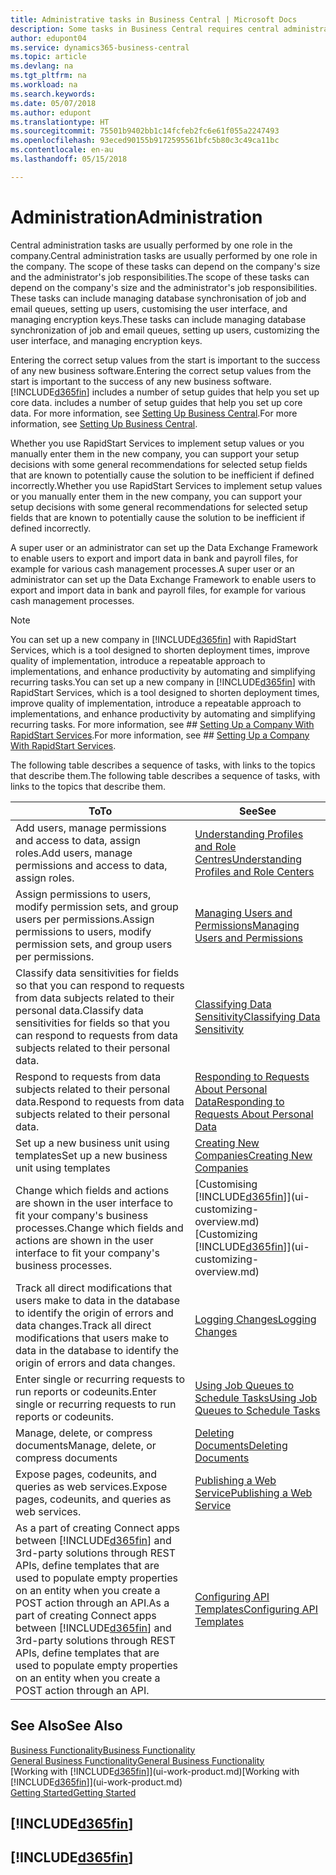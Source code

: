 ```yaml
---
title: Administrative tasks in Business Central | Microsoft Docs
description: Some tasks in Business Central requires central administration and setup. See what they are and learn what to do.
author: edupont04
ms.service: dynamics365-business-central
ms.topic: article
ms.devlang: na
ms.tgt_pltfrm: na
ms.workload: na
ms.search.keywords: 
ms.date: 05/07/2018
ms.author: edupont
ms.translationtype: HT
ms.sourcegitcommit: 75501b9402bb1c14fcfeb2fc6e61f055a2247493
ms.openlocfilehash: 93eced90155b9172595561bfc5b80c3c49ca11bc
ms.contentlocale: en-au
ms.lasthandoff: 05/15/2018

---
```

# <a name="administration"></a><span data-ttu-id="96d61-104">Administration</span><span class="sxs-lookup"><span data-stu-id="96d61-104">Administration</span></span>
<span data-ttu-id="96d61-105">Central administration tasks are usually performed by one role in the company.</span><span class="sxs-lookup"><span data-stu-id="96d61-105">Central administration tasks are usually performed by one role in the company.</span></span> <span data-ttu-id="96d61-106">The scope of these tasks can depend on the company's size and the administrator's job responsibilities.</span><span class="sxs-lookup"><span data-stu-id="96d61-106">The scope of these tasks can depend on the company's size and the administrator's job responsibilities.</span></span> <span data-ttu-id="96d61-107">These tasks can include managing database synchronisation of job and email queues, setting up users, customising the user interface, and managing encryption keys.</span><span class="sxs-lookup"><span data-stu-id="96d61-107">These tasks can include managing database synchronization of job and email queues, setting up users, customizing the user interface, and managing encryption keys.</span></span>  

<span data-ttu-id="96d61-108">Entering the correct setup values from the start is important to the success of any new business software.</span><span class="sxs-lookup"><span data-stu-id="96d61-108">Entering the correct setup values from the start is important to the success of any new business software.</span></span> [!INCLUDE[d365fin](includes/d365fin_md.md)]<span data-ttu-id="96d61-109"> includes a number of setup guides that help you set up core data.</span><span class="sxs-lookup"><span data-stu-id="96d61-109"> includes a number of setup guides that help you set up core data.</span></span> <span data-ttu-id="96d61-110">For more information, see [Setting Up Business Central](setup.md).</span><span class="sxs-lookup"><span data-stu-id="96d61-110">For more information, see [Setting Up Business Central](setup.md).</span></span>

<span data-ttu-id="96d61-111">Whether you use RapidStart Services to implement setup values or you manually enter them in the new company, you can support your setup decisions with some general recommendations for selected setup fields that are known to potentially cause the solution to be inefficient if defined incorrectly.</span><span class="sxs-lookup"><span data-stu-id="96d61-111">Whether you use RapidStart Services to implement setup values or you manually enter them in the new company, you can support your setup decisions with some general recommendations for selected setup fields that are known to potentially cause the solution to be inefficient if defined incorrectly.</span></span>  

<span data-ttu-id="96d61-112">A super user or an administrator can set up the Data Exchange Framework to enable users to export and import data in bank and payroll files, for example for various cash management processes.</span><span class="sxs-lookup"><span data-stu-id="96d61-112">A super user or an administrator can set up the Data Exchange Framework to enable users to export and import data in bank and payroll files, for example for various cash management processes.</span></span>

> [!NOTE]
> <span data-ttu-id="96d61-113">You can set up a new company in [!INCLUDE[d365fin](includes/d365fin_md.md)] with RapidStart Services, which is a tool designed to shorten deployment times, improve quality of implementation, introduce a repeatable approach to implementations, and enhance productivity by automating and simplifying recurring tasks.</span><span class="sxs-lookup"><span data-stu-id="96d61-113">You can set up a new company in [!INCLUDE[d365fin](includes/d365fin_md.md)] with RapidStart Services, which is a tool designed to shorten deployment times, improve quality of implementation, introduce a repeatable approach to implementations, and enhance productivity by automating and simplifying recurring tasks.</span></span> <span data-ttu-id="96d61-114">For more information, see ## [Setting Up a Company With RapidStart Services](admin-set-up-a-company-with-rapidstart.md).</span><span class="sxs-lookup"><span data-stu-id="96d61-114">For more information, see ## [Setting Up a Company With RapidStart Services](admin-set-up-a-company-with-rapidstart.md).</span></span>

<span data-ttu-id="96d61-115">The following table describes a sequence of tasks, with links to the topics that describe them.</span><span class="sxs-lookup"><span data-stu-id="96d61-115">The following table describes a sequence of tasks, with links to the topics that describe them.</span></span>   

|<span data-ttu-id="96d61-116">**To**</span><span class="sxs-lookup"><span data-stu-id="96d61-116">**To**</span></span>|<span data-ttu-id="96d61-117">**See**</span><span class="sxs-lookup"><span data-stu-id="96d61-117">**See**</span></span>|  
|------------|-------------|  
|<span data-ttu-id="96d61-118">Add users, manage permissions and access to data, assign roles.</span><span class="sxs-lookup"><span data-stu-id="96d61-118">Add users, manage permissions and access to data, assign roles.</span></span>|[<span data-ttu-id="96d61-119">Understanding Profiles and Role Centres</span><span class="sxs-lookup"><span data-stu-id="96d61-119">Understanding Profiles and Role Centers</span></span>](admin-users-profiles-roles.md)|  
|<span data-ttu-id="96d61-120">Assign permissions to users, modify permission sets, and group users per permissions.</span><span class="sxs-lookup"><span data-stu-id="96d61-120">Assign permissions to users, modify permission sets, and group users per permissions.</span></span>|[<span data-ttu-id="96d61-121">Managing Users and Permissions</span><span class="sxs-lookup"><span data-stu-id="96d61-121">Managing Users and Permissions</span></span>](ui-how-users-permissions.md)|
|<span data-ttu-id="96d61-122">Classify data sensitivities for fields so that you can respond to requests from data subjects related to their personal data.</span><span class="sxs-lookup"><span data-stu-id="96d61-122">Classify data sensitivities for fields so that you can respond to requests from data subjects related to their personal data.</span></span>|[<span data-ttu-id="96d61-123">Classifying Data Sensitivity</span><span class="sxs-lookup"><span data-stu-id="96d61-123">Classifying Data Sensitivity</span></span>](admin-classifying-data-sensitivity.md)|
|<span data-ttu-id="96d61-124">Respond to requests from data subjects related to their personal data.</span><span class="sxs-lookup"><span data-stu-id="96d61-124">Respond to requests from data subjects related to their personal data.</span></span>|[<span data-ttu-id="96d61-125">Responding to Requests About Personal Data</span><span class="sxs-lookup"><span data-stu-id="96d61-125">Responding to Requests About Personal Data</span></span>](admin-responding-to-requests-about-personal-data.md)|
|<span data-ttu-id="96d61-126">Set up a new business unit using templates</span><span class="sxs-lookup"><span data-stu-id="96d61-126">Set up a new business unit using templates</span></span>|[<span data-ttu-id="96d61-127">Creating New Companies</span><span class="sxs-lookup"><span data-stu-id="96d61-127">Creating New Companies</span></span>](about-new-company.md)|
|<span data-ttu-id="96d61-128">Change which fields and actions are shown in the user interface to fit your company's business processes.</span><span class="sxs-lookup"><span data-stu-id="96d61-128">Change which fields and actions are shown in the user interface to fit your company's business processes.</span></span> |<span data-ttu-id="96d61-129">[Customising [!INCLUDE[d365fin](includes/d365fin_md.md)]](ui-customizing-overview.md)</span><span class="sxs-lookup"><span data-stu-id="96d61-129">[Customizing [!INCLUDE[d365fin](includes/d365fin_md.md)]](ui-customizing-overview.md)</span></span> |
|<span data-ttu-id="96d61-130">Track all direct modifications that users make to data in the database to identify the origin of errors and data changes.</span><span class="sxs-lookup"><span data-stu-id="96d61-130">Track all direct modifications that users make to data in the database to identify the origin of errors and data changes.</span></span>|[<span data-ttu-id="96d61-131">Logging Changes</span><span class="sxs-lookup"><span data-stu-id="96d61-131">Logging Changes</span></span>](across-log-changes.md)|  
|<span data-ttu-id="96d61-132">Enter single or recurring requests to run reports or codeunits.</span><span class="sxs-lookup"><span data-stu-id="96d61-132">Enter single or recurring requests to run reports or codeunits.</span></span>|[<span data-ttu-id="96d61-133">Using Job Queues to Schedule Tasks</span><span class="sxs-lookup"><span data-stu-id="96d61-133">Using Job Queues to Schedule Tasks</span></span>](admin-job-queues-schedule-tasks.md)|  
|<span data-ttu-id="96d61-134">Manage, delete, or compress documents</span><span class="sxs-lookup"><span data-stu-id="96d61-134">Manage, delete, or compress documents</span></span>|[<span data-ttu-id="96d61-135">Deleting Documents</span><span class="sxs-lookup"><span data-stu-id="96d61-135">Deleting Documents</span></span>](admin-manage-documents.md)|  
|<span data-ttu-id="96d61-136">Expose pages, codeunits, and queries as web services.</span><span class="sxs-lookup"><span data-stu-id="96d61-136">Expose pages, codeunits, and queries as web services.</span></span>|[<span data-ttu-id="96d61-137">Publishing a Web Service</span><span class="sxs-lookup"><span data-stu-id="96d61-137">Publishing a Web Service</span></span>](across-how-publish-web-service.md)|
|<span data-ttu-id="96d61-138">As a part of creating Connect apps between [!INCLUDE[d365fin](includes/d365fin_md.md)] and 3rd-party solutions through REST APIs, define templates that are used to populate empty properties on an entity when you create a POST action through an API.</span><span class="sxs-lookup"><span data-stu-id="96d61-138">As a part of creating Connect apps between [!INCLUDE[d365fin](includes/d365fin_md.md)] and 3rd-party solutions through REST APIs, define templates that are used to populate empty properties on an entity when you create a POST action through an API.</span></span>|[<span data-ttu-id="96d61-139">Configuring API Templates</span><span class="sxs-lookup"><span data-stu-id="96d61-139">Configuring API Templates</span></span>](admin-configuring-api-template.md)|

## <a name="see-also"></a><span data-ttu-id="96d61-140">See Also</span><span class="sxs-lookup"><span data-stu-id="96d61-140">See Also</span></span>
[<span data-ttu-id="96d61-141">Business Functionality</span><span class="sxs-lookup"><span data-stu-id="96d61-141">Business Functionality</span></span>](across-business-functionality.md)  
[<span data-ttu-id="96d61-142">General Business Functionality</span><span class="sxs-lookup"><span data-stu-id="96d61-142">General Business Functionality</span></span>](ui-across-business-areas.md)  
<span data-ttu-id="96d61-143">[Working with [!INCLUDE[d365fin](includes/d365fin_md.md)]](ui-work-product.md)</span><span class="sxs-lookup"><span data-stu-id="96d61-143">[Working with [!INCLUDE[d365fin](includes/d365fin_md.md)]](ui-work-product.md)</span></span>  
[<span data-ttu-id="96d61-144">Getting Started</span><span class="sxs-lookup"><span data-stu-id="96d61-144">Getting Started</span></span>](product-get-started.md)    

## [!INCLUDE[d365fin](includes/free_trial_md.md)]  
## [!INCLUDE[d365fin](includes/training_link_md.md)]

